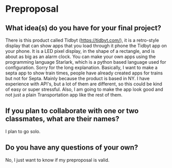 # Preproposal

## What idea(s) do you have for your final project?

There is this product called Tidbyt (https://tidbyt.com/), it is a retro-style display that can show apps that you load through it phone the Tidbyt app on your phone. It is a LED pixel display, in the shape of a rectangle, and is about as big as an alarm clock. You can make your own apps using the programming language Starlark, which is a python based language used for configuration. Sorry for the long explanation. Basically, I want to make a septa app to show train times, people have already created apps for trains but not for Septa. Mainly because the product is based in NY. I have experience with API's,  but a lot of them are different, so this could be kind of easy or super stressful. Also, I am going to make the app look good and not just a plain Transportation app like the rest of them.

## If you plan to collaborate with one or two classmates, what are their names?

I plan to go solo.

## Do you have any questions of your own?

No, I just want to know if my preproposal is valid.
